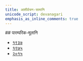 ```yaml
---
title: आशीर्वचन-सामानि 
unicode_script: devanagari  
emphasis_as_inline_comments: true
---   
```


##‌ पारम्परिक-मूलानि

- [१९३७](https://archive.org/stream/sAmaveda-jaiminIya-paravastu-paramparA-docs/sAmaveda-paravastu-1937#page/n115/mode/1up)
- [१९७५](https://archive.org/stream/sAmaveda-jaiminIya-paravastu-paramparA-docs/sAmaveda-paravastu-1975#page/n102/mode/1up)
- [२०१५](https://archive.org/stream/sAmaveda-jaiminIya-paravastu-paramparA-docs/AASHEERVACHANA%20SAAMAANI#mode/1up)

<div class="js_include" url="../../indra/paravastu-saama/harishrInidhanam.md"  newLevelForH1="2" includeTitle="true"> </div>  
<div class="js_include" url="../../soma/paravastu-saama/yashas.md"  newLevelForH1="2" includeTitle="true"> </div>  
<div class="js_include" url="../../soma/paravastu-saama/dIrgham.md"  newLevelForH1="2" includeTitle="true"> </div>  
<div class="js_include" url="../../soma/paravastu-saama/AdIShAdiyyam.md"  newLevelForH1="2" includeTitle="true"> </div>  
<div class="js_include" url="../../indra/paravastu-saama/gAram.md"  newLevelForH1="2" includeTitle="true"> </div>  
<div class="js_include" url="../../soma/paravastu-saama/mahAvAtsapram.md"  newLevelForH1="2" includeTitle="true"> </div>  
<div class="js_include" url="../../soma/paravastu-saama/vAtsaprottaram.md"  newLevelForH1="2" includeTitle="true"> </div>  
<div class="js_include" url="../../indra/paravastu-saama/rathantaram.md"  newLevelForH1="2" includeTitle="true"> </div>  
<div class="js_include" url="../../soma/paravastu-saama/tavAham-mahAvairAjam.md"  newLevelForH1="2" includeTitle="true"> </div>  
<div class="js_include" url="../../agni/paravastu-saama/mahAvaishvAmitram.md"  newLevelForH1="2" includeTitle="true"> </div>  
<div class="js_include" url="../../soma/paravastu-saama/shrAyantIyam.md"  newLevelForH1="2" includeTitle="true"> </div>  
<div class="js_include" url="../../indra/paravastu-saama/piba-somam-mahAvairAjam.md"  newLevelForH1="2" includeTitle="true"> </div>  
<div class="js_include" url="../../agni/paravastu-saama/mahAvaishvAnaravratam.md"  newLevelForH1="2" includeTitle="true"> </div>  
<div class="js_include" url="../../soma/paravastu-saama/dIrgham.md"  newLevelForH1="2" includeTitle="true"> </div>  
